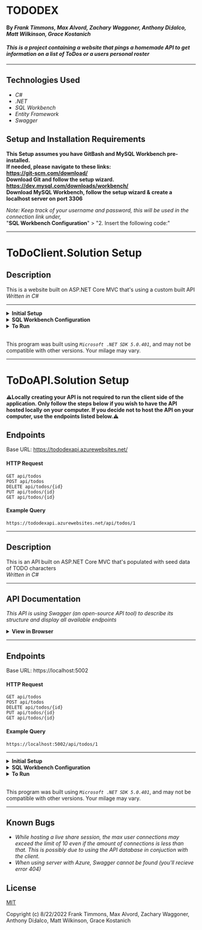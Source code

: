 # TODODEX
 
#### By _**Frank Timmons, Max Alvord, Zachary Waggoner, Anthony DiℲalco, Matt Wilkinson, Grace Kostanich**_  
 
#### _This is a project containing a website that pings a homemade API to get information on a list of ToDos or a users personal roster_  
 
---
 
## Technologies Used
 
* _C#_
* _.NET_
* _SQL Workbench_
* _Entity Framework_
* _Swagger_
 
## Setup and Installation Requirements
**This Setup assumes you have GitBash and MySQL Workbench pre-installed.  
If needed, please navigate to these links:  
https://git-scm.com/download/  
Download Git and follow the setup wizard.  
https://dev.mysql.com/downloads/workbench/  
Download MySQL Workbench, follow the setup wizard & create a localhost server on port 3306**
 
 
*Note: Keep track of your username and password, this will be used in the connection link under,*  
"**SQL Workbench Configuration**" > "2. Insert the following code:"


---
# ToDoClient.Solution Setup

## Description
 
This is a website built on ASP.NET Core MVC that's using a custom built API   
_Written in C#_
 
---
 
 
<details>
<summary><strong>Initial Setup</strong></summary>
<ol>
<li>Copy the git repository url: https://github.com/FrankTimmons/TODODEX.Solution.git
<li>Open a terminal and navigate to your Desktop with <strong>cd</strong> command
<li>Run,  
<strong>$ git clone https://github.com/FrankTimmons/TODODEX.Solution.git</strong>
<li>In the terminal, navigate to the main root directory, "TODODEX.Solution".
<li> Navigate into the <em>projects</em> root directory, "ToDoClient.Solution".
<li>Move onto "SQL Workbench Configuration" instructions below to build the necessary database.
<br>
</details>
 
<details>
<summary><strong>SQL Workbench Configuration</strong></summary>
<ol>
<li>Create an appsettings.json file in the "ToDoClient" directory  
   <pre>ToDoClient.Solution
   └── appsettings.json</pre>
 
<li> Insert the following code: <br>
 
<pre>
{
  "Logging": {
    "LogLevel": {
      "Default": "Information",
      "Microsoft": "Warning",
      "Microsoft.Hosting.Lifetime": "Information"
    }
  },
  "AllowedHosts": "*",
  "ConnectionStrings": {
    "DefaultConnection": "Server=localhost;Port=3306;database=tododex_users;uid=[YOUR-USERNAME-HERE];pwd=[YOUR-PASSWORD-HERE];"
  }
}
</pre>
<small>*Note: you must include your password in the code block section labeled "YOUR-PASSWORD-HERE".</small><br>
<small>**Note: you must include your username in the code block section labeled "YOUR-USERNAME-HERE".</small><br>
<small>***Note: if you plan to push this cloned project to a public-facing repository, remember to add the appsettings.json file to your .gitignore before doing so.</small>
 
<li>In root directory of the project folder "ToDoClient.Solution", run  
<strong>$ dotnet ef migrations add restoreDatabase</strong>
<li>Then run <strong>$ dotnet ef database update</strong>
 
<ol>
  <li>Open SQL Workbench.
  <li>Navigate to "tododex_users" schema.
  <li>Click the drop down, select "Tables" drop down.
  <li>Verify the table, you should see <strong>tododex_users</strong>.
 
</details>
 
<details>
<summary><strong>To Run</strong></summary>
Navigate to:  
   <pre>TODODEX.Solution
   └── ToDoClient.Solution
      </pre>
 
 
Run ```$ dotnet restore``` in the terminal.<br>
Run ```$ dotnet run``` in the terminal.
</details>
<br>
 
This program was built using *`Microsoft .NET SDK 5.0.401`*, and may not be compatible with other versions. Your milage may vary.

---

# ToDoAPI.Solution Setup


<strong>⚠️Locally creating your API is not required to run the client side of the application. Only follow the steps below if you wish to have the API hosted locally on your computer. If you decide not to host the API on your computer, use the endpoints listed below.⚠️</strong>

## Endpoints
 
Base URL: https://tododexapi.azurewebsites.net/
 
#### HTTP Request
 
```
GET api/todos
POST api/todos
DELETE api/todos/{id}
PUT api/todos/{id}
GET api/todos/{id}
```
 
#### Example Query
 
```
https://tododexapi.azurewebsites.net/api/todos/1
```
 
---

## Description
 
This is an API built on ASP.NET Core MVC that's populated with seed data of TODO characters   
_Written in C#_
 
---
## API Documentation
_This API is using Swagger (an open-source API tool) to describe its structure and display all available endpoints_
 
<details>
<summary><strong>View in Browser</strong></summary>
<ol>
<li> Follow the project <strong>Setup and Installation Requirements</strong> below & run the application in a terminal inside the projects root directory with  
 
```$ dotnet run```
<li> Open the application in a browser by selecting the provided link in your terminal  
 
(Ex:|| https://localhost:5002)
 
<li> Add <strong>"/swagger"</strong> to the end of the URL path to view API structure and all endpoints    
 
(Ex:|| https://localhost:5002/swagger)
 
<br>
</details>
 
---
## Endpoints
 
Base URL: https://localhost:5002
 
#### HTTP Request
 
```
GET api/todos
POST api/todos
DELETE api/todos/{id}
PUT api/todos/{id}
GET api/todos/{id}
```
 
#### Example Query
 
```
https://localhost:5002/api/todos/1
```
 
---

<details>
<summary><strong>Initial Setup</strong></summary>
<ol>
<li>Copy the git repository url: https://github.com/FrankTimmons/TODODEX.Solution.git
<li>Open a terminal and navigate to your Desktop with <strong>cd</strong> command
<li>Run,  
<strong>$ git clone https://github.com/FrankTimmons/TODODEX.Solution.git</strong>
<li>In the terminal, navigate to the main root directory, "TODODEX.Solution".
<li> Navigate into the <em>projects</em> root directory, "ToDoAPI.Solution".
<li>Move onto "SQL Workbench Configuration" instructions below to build the necessary database.
<br>
</details>
 
<details>
<summary><strong>SQL Workbench Configuration</strong></summary>
<ol>
<li>Create an appsettings.json file in the "ToDoAPI" directory  
   <pre>ToDoAPI.Solution
   └── appsettings.json</pre>
 
<li> Insert the following code: <br>
 
<pre>
{
  "Logging": {
    "LogLevel": {
      "Default": "Information",
      "Microsoft": "Warning",
      "Microsoft.Hosting.Lifetime": "Information"
    }
  },
  "AllowedHosts": "*",
  "ConnectionStrings": {
    "DefaultConnection": "Server=localhost;Port=3306;database=todoapi;uid=[YOUR-USERNAME-HERE];pwd=[YOUR-PASSWORD-HERE];"
  }
}
</pre>

<small>*Note: you must include your password in the code block section labeled "YOUR-PASSWORD-HERE".</small><br>
<small>**Note: you must include your username in the code block section labeled "YOUR-USERNAME-HERE".</small><br>
<small>***Note: if you plan to push this cloned project to a public-facing repository, remember to add the appsettings.json file to your .gitignore before doing so.</small>
 
<li>In root directory of the project folder "ToDoAPI", run  
<strong>$ dotnet ef migrations add restoreDatabase</strong>
<li>Then run <strong>$ dotnet ef database update</strong>
 
<ol>
  <li>Open SQL Workbench.
  <li>Navigate to "todoapi" schema.
  <li>Click the drop down, select "Tables" drop down.
  <li>Verify the table, you should see <strong>todoapi</strong>.
 
</details>
 
<details>
<summary><strong>To Run</strong></summary>
Navigate to:  
   <pre>TODODEX.Solution
   └── ToDoAPI.Solution
      </pre>
 
 
Run ```$ dotnet restore``` in the terminal.<br>
Run ```$ dotnet run``` in the terminal.
</details>
<br>
 
This program was built using *`Microsoft .NET SDK 5.0.401`*, and may not be compatible with other versions. Your milage may vary.
 
---
 
## Known Bugs
 
* _While hosting a live share session, the max user connections may exceed the limit of 10 even if the amount of connections is less than that. This is possibly due to using the API database in conjuction with the client._
* _When using server with Azure, Swagger cannot be found (you'll recieve error 404)_
 
## License
 
[MIT](https://opensource.org/osd)

Copyright (c) 8/22/2022 Frank Timmons, Max Alvord, Zachary Waggoner, Anthony DiℲalco, Matt Wilkinson, Grace Kostanich